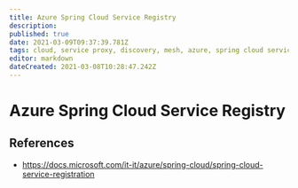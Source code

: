 ```yaml
---
title: Azure Spring Cloud Service Registry
description: 
published: true
date: 2021-03-09T09:37:39.781Z
tags: cloud, service proxy, discovery, mesh, azure, spring cloud service registry
editor: markdown
dateCreated: 2021-03-08T10:28:47.242Z
---
```


# Azure Spring Cloud Service Registry

## References


- https://docs.microsoft.com/it-it/azure/spring-cloud/spring-cloud-service-registration	